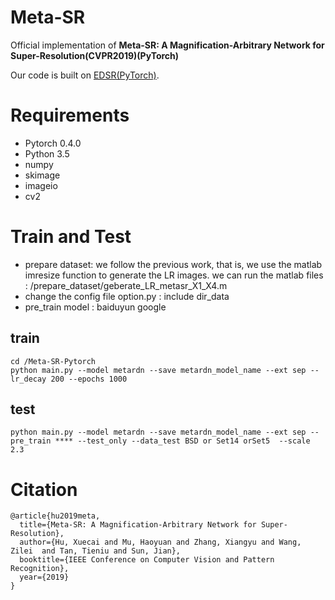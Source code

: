 # Meta-SR
Official implementation of **Meta-SR: A Magnification-Arbitrary Network for Super-Resolution(CVPR2019)(PyTorch)**

Our code is built on [EDSR(PyTorch)](https://github.com/thstkdgus35/EDSR-PyTorch).
# Requirements

* Pytorch 0.4.0
* Python 3.5
* numpy
* skimage
* imageio
* cv2

# Train and Test
* prepare dataset: we follow the previous work, that is, we use the matlab imresize function to generate the LR images.
we can run the matlab files :  /prepare_dataset/geberate_LR_metasr_X1_X4.m
* change the config file option.py : include dir_data
* pre_train model : baiduyun                google
## train 
```
cd /Meta-SR-Pytorch 
python main.py --model metardn --save metardn_model_name --ext sep --lr_decay 200 --epochs 1000 
```
## test 
```
python main.py --model metardn --save metardn_model_name --ext sep --pre_train **** --test_only --data_test BSD or Set14 orSet5  --scale 2.3
```
# Citation
```
@article{hu2019meta,
  title={Meta-SR: A Magnification-Arbitrary Network for Super-Resolution},
  author={Hu, Xuecai and Mu, Haoyuan and Zhang, Xiangyu and Wang, Zilei  and Tan, Tieniu and Sun, Jian},
  booktitle={IEEE Conference on Computer Vision and Pattern Recognition},
  year={2019}
}
```
